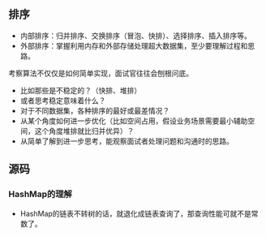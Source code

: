 ## 排序
* 内部排序：归并排序、交换排序（冒泡、快排）、选择排序、插入排序等。
* 外部排序：掌握利用内存和外部存储处理超大数据集，至少要理解过程和思路。

考察算法不仅仅是如何简单实现，面试官往往会刨根问底。
* 比如那些是不稳定的？（快排、堆排）
* 或者思考稳定意味着什么？
* 对于不同数据集，各种排序的最好或最差情况？
* 从某个角度如何进一步优化（比如空间占用，假设业务场景需要最小辅助空间，这个角度堆排就比归并优异）？
* 从简单了解到进一步思考，能观察面试者处理问题和沟通时的思路。

## 源码

### HashMap的理解

* HashMap的链表不转树的话，就退化成链表查询了，那查询性能可就不是常数了。

